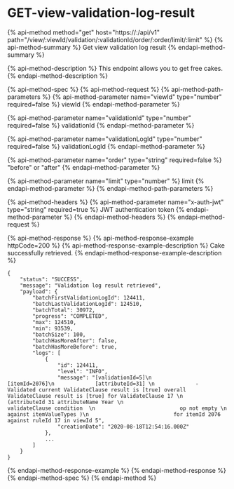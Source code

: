 # GET-view-validation-log-result

{% api-method method="get" host="https://<host>:<port>/api/v1" path="/view/:viewId/validation/:validationId/order/:order/limit/:limit" %}
{% api-method-summary %}
Get view validation log result
{% endapi-method-summary %}

{% api-method-description %}
This endpoint allows you to get free cakes.
{% endapi-method-description %}

{% api-method-spec %}
{% api-method-request %}
{% api-method-path-parameters %}
{% api-method-parameter name="viewId" type="number" required=false %}
viewId
{% endapi-method-parameter %}

{% api-method-parameter name="validationId" type="number" required=false %}
validationId
{% endapi-method-parameter %}

{% api-method-parameter name="validationLogId" type="number" required=false %}
validationLogId
{% endapi-method-parameter %}

{% api-method-parameter name="order" type="string" required=false %}
"before" or "after"
{% endapi-method-parameter %}

{% api-method-parameter name="limit" type="number" %}
limit
{% endapi-method-parameter %}
{% endapi-method-path-parameters %}

{% api-method-headers %}
{% api-method-parameter name="x-auth-jwt" type="string" required=true %}
JWT authentication token
{% endapi-method-parameter %}
{% endapi-method-headers %}
{% endapi-method-request %}

{% api-method-response %}
{% api-method-response-example httpCode=200 %}
{% api-method-response-example-description %}
Cake successfully retrieved.
{% endapi-method-response-example-description %}

```
{
    "status": "SUCCESS",
    "message": "Validation log result retrieved",
    "payload": {
        "batchFirstValidationLogId": 124411,
        "batchLastValidationLogId": 124510,
        "batchTotal": 30972,
        "progress": "COMPLETED",
        "max": 124510,
        "min": 93539,
        "batchSize": 100,
        "batchHasMoreAfter": false,
        "batchHasMoreBefore": true,
        "logs": [
            {
                "id": 124411,
                "level": "INFO",
                "message": "[validationId=5]\n             [itemId=2076]\n             [attributeId=31] \n             - Validated current ValidateClause result is [true] overall ValidateClause result is [true] for ValidateClause 17 \n                           (attributeId 31 attributeName Year \n                           validateClause condition  \n                           op not empty \n                           against itemValueTypes )\n                           for itemId 2076 against ruleId 17 in viewId 5",
                "creationDate": "2020-08-18T12:54:16.000Z"
            },
            ...
        ]
    }
}
```
{% endapi-method-response-example %}
{% endapi-method-response %}
{% endapi-method-spec %}
{% endapi-method %}



